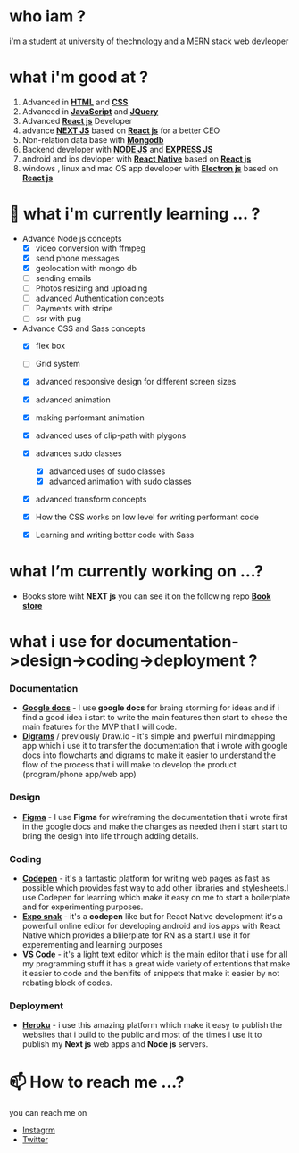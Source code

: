 # who iam ?
i'm a student at university of thechnology and a MERN stack web devleoper

# what i'm good at ? 
1. Advanced in **[HTML](https://developer.mozilla.org/en-US/docs/Web/HTML)** and **[CSS](https://developer.mozilla.org/en-US/docs/Web/CSS)**
1. Advanced in **[JavaScript](https://developer.mozilla.org/en-US/docs/Web/JAVASCRIPT)** and **[JQuery](https://developer.mozilla.org/en-US/docs/Glossary/jQuery)**
1. Advanced **[React js](https://reactjs.org/)** Developer
1. advance **[NEXT JS](https://nextjs.org/)** based on **[React js](https://reactjs.org/)** for a better CEO 
1. Non-relation data base with **[Mongodb](https://www.mongodb.com/)**
1. Backend developer with **[NODE JS](https://nodejs.org/en/)** and **[EXPRESS JS](https://expressjs.com/)**
1. android and ios devloper with **[React Native](https://reactnative.dev/)** based on **[React js](https://reactjs.org/)**
1. windows , linux and mac OS app developer with **[Electron js](https://www.electronjs.org/)** based on **[React js](https://reactjs.org/)**


# 🌱 what i'm currently learning ... ? 
- Advance Node js concepts
     - [x] video conversion with ffmpeg
     - [x] send phone messages 
     - [x] geolocation with mongo db 
     - [ ] sending emails
     - [ ] Photos resizing and uploading
     - [ ] advanced Authentication concepts
     - [ ] Payments with stripe 
     - [ ] ssr with pug 
 
- Advance CSS and Sass concepts
     - [x] flex box 
     - [ ] Grid system
     - [x] advanced responsive design for different screen sizes 
     - [x] advanced animation
     - [x] making performant animation 
     - [x] advanced uses of clip-path with plygons 
     - [x] advances sudo classes
          - [x] advanced uses of sudo classes   
          - [x] advanced animation with sudo classes 
     - [x] advanced transform concepts
     - [x] How the CSS works on low level for writing performant code
     - [x] Learning and writing better code with Sass
     
     
# what I’m currently working on ...?
- Books store wiht **NEXT js** you can see it on the following repo **[Book store](https://github.com/losefor/Books-store)**

# what i use for  documentation->design->coding->deployment ? 
### Documentation 
- **[Google docs](https://docs.google.com/)** - I use **google docs** for braing storming for ideas and if i find a good idea i start to write the main features then start to chose the main features for the MVP that I will code.
- **[Digrams](https://app.diagrams.net/)** / previously Draw.io - it's simple and pwerfull mindmapping app which i use it to transfer the documentation that i wrote with google docs into flowcharts and digrams to make it easier to understand the flow of the process that i will make to develop the product (program/phone app/web app)

### Design 
- **[Figma](https://www.figma.com)** - I use **Figma** for wireframing the documentation that i wrote first in the google docs and make the changes as needed then i start  start to bring the design into life through adding details.

### Coding 
- **[Codepen](https://codepen.io/)** - it's a fantastic platform for writing web pages as fast as possible which provides fast way to add other libraries and stylesheets.I use Codepen for learning which make it easy on me to start a boilerplate and for experimenting purposes.
- **[Expo snak](https://snack.expo.io/)** - it's a **codepen** like but for React Native development it's a powerfull online editor for developing android and ios apps with React Native which provides a blilerplate for RN as a start.I use it for experementing and learning purposes 
- **[VS Code](https://code.visualstudio.com/)** - it's a light text editor which is the main editor that i use for all my programming stuff it has a great wide variety of extentions that make it easier to code and the benifits of snippets that make it easier by not rebating block of codes. 

### Deployment
- **[Heroku](https://www.heroku.com)** - i use this amazing platform which make it easy to publish the websites that i build to the public and most of the times i use it to publish my **Next js** web apps and **Node js** servers.


# 📫 How to reach me ...?
 you can reach me on 
 - [Instagrm](https://www.instagram.com/m_losefor)
 - [Twitter](https://twitter.com/m_losefor)
